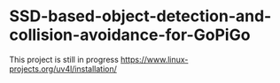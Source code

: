 # SSD-based-object-detection-and-collision-avoidance-for-GoPiGo
This project is still in progress
https://www.linux-projects.org/uv4l/installation/

